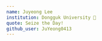 ```yaml
---
name: Juyeong Lee 
institution: Dongguk University 🚩
quote: Seize the Day!
github_user: JuYeong0413
---
```

